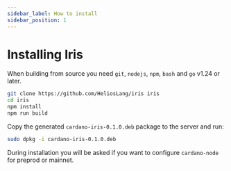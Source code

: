 ```yaml
---
sidebar_label: How to install
sidebar_position: 1
---
```


# Installing Iris

When building from source you need `git`, `nodejs`, `npm`, `bash` and `go` v1.24 or later.

```sh
git clone https://github.com/HeliosLang/iris iris
cd iris
npm install
npm run build
```

Copy the generated `cardano-iris-0.1.0.deb` package to the server and run:

```sh
sudo dpkg -i cardano-iris-0.1.0.deb
```

During installation you will be asked if you want to configure `cardano-node` for preprod or mainnet.

